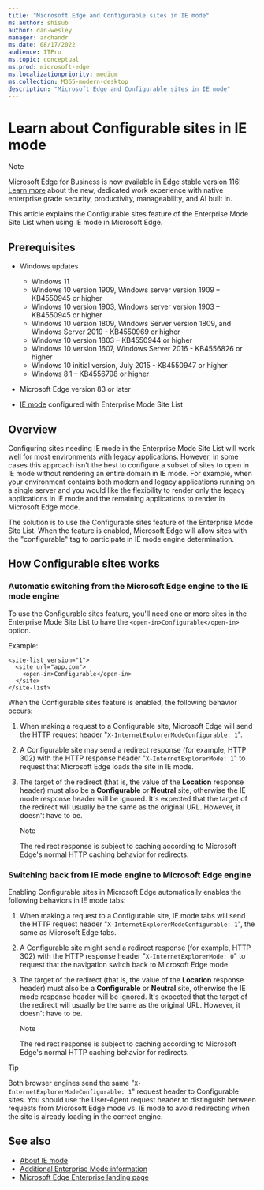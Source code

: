 ```yaml
---
title: "Microsoft Edge and Configurable sites in IE mode"
ms.author: shisub
author: dan-wesley
manager: archandr
ms.date: 08/17/2022
audience: ITPro
ms.topic: conceptual
ms.prod: microsoft-edge
ms.localizationpriority: medium
ms.collection: M365-modern-desktop
description: "Microsoft Edge and Configurable sites in IE mode"
---
```


# Learn about Configurable sites in IE mode

> [!NOTE]
> Microsoft Edge for Business is now available in Edge stable version 116! [Learn more](https://techcommunity.microsoft.com/t5/microsoft-edge-insider/microsoft-edge-for-business-faq/ba-p/3891837) about the new, dedicated work experience with native enterprise grade security, productivity, manageability, and AI built in.

This article explains the Configurable sites feature of the Enterprise Mode Site List when using IE mode in Microsoft Edge.

## Prerequisites

- Windows updates

  - Windows 11
  - Windows 10 version 1909, Windows server version 1909 – KB4550945  or higher
  - Windows 10 version 1903, Windows server version 1903 – KB4550945  or higher
  - Windows 10 version 1809, Windows Server version 1809, and Windows Server 2019 - KB4550969 or higher
  - Windows 10 version 1803 – KB4550944 or higher
  - Windows 10 version 1607, Windows Server 2016 - KB4556826 or higher
  - Windows 10 initial version, July 2015 - KB4550947 or higher
  - Windows 8.1 – KB4556798 or higher

- Microsoft Edge version 83 or later
- [IE mode](./edge-ie-mode.md) configured with Enterprise Mode Site List

## Overview

Configuring sites needing IE mode in the Enterprise Mode Site List will work well for most environments with legacy applications. However, in some cases this approach isn't the best to configure a subset of sites to open in IE mode without rendering an entire domain in IE mode. For example, when your environment contains both modern and legacy applications running on a single server and you would like the flexibility to render only the legacy applications in IE mode and the remaining applications to render in Microsoft Edge mode.

The solution is to use the Configurable sites feature of the Enterprise Mode Site List. When the feature is enabled, Microsoft Edge will allow sites with the "configurable" tag to participate in IE mode engine determination.

## How Configurable sites works

### Automatic switching from the Microsoft Edge engine to the IE mode engine

To use the Configurable sites feature, you'll need one or more sites in the Enterprise Mode Site List to have the `<open-in>Configurable</open-in>` option.

Example:

```
<site-list version="1">
  <site url="app.com">
    <open-in>Configurable</open-in>
  </site>
</site-list>
```

When the Configurable sites feature is enabled, the following behavior occurs:

1. When making a request to a Configurable site, Microsoft Edge will send the HTTP request header "`X-InternetExplorerModeConfigurable: 1`".
2. A Configurable site may send a redirect response (for example, HTTP 302) with the HTTP response header "`X-InternetExplorerMode: 1`" to request that Microsoft Edge loads the site in IE mode.
3. The target of the redirect (that is, the value of the **Location** response header) must also be a **Configurable** or **Neutral** site, otherwise the IE mode response header will be ignored. It's expected that the target of the redirect will usually be the same as the original URL. However, it doesn't have to be.

   > [!NOTE]
   > The redirect response is subject to caching according to Microsoft Edge's normal HTTP caching behavior for redirects.

### Switching back from IE mode engine to Microsoft Edge engine

Enabling Configurable sites in Microsoft Edge automatically enables the following behaviors in IE mode tabs:

1. When making a request to a Configurable site, IE mode tabs will send the HTTP request header "`X-InternetExplorerModeConfigurable: 1`", the same as Microsoft Edge tabs.
2. A Configurable site might send a redirect response (for example, HTTP 302) with the HTTP response header "`X-InternetExplorerMode: 0`" to request that the navigation switch back to Microsoft Edge mode.
3. The target of the redirect (that is, the value of the **Location** response header) must also be a **Configurable** or **Neutral** site, otherwise the IE mode response header will be ignored. It's expected that the target of the redirect will usually be the same as the original URL. However, it doesn't have to be.

   > [!NOTE]
   > The redirect response is subject to caching according to Microsoft Edge's normal HTTP caching behavior for redirects.

> [!TIP]
> Both browser engines send the same "`X-InternetExplorerModeConfigurable: 1`" request header to Configurable sites. You should use the User-Agent request header to distinguish between requests from Microsoft Edge mode vs. IE mode to avoid redirecting when the site is already loading in the correct engine.

## See also

- [About IE mode](./edge-ie-mode.md)
- [Additional Enterprise Mode information](/internet-explorer/ie11-deploy-guide/enterprise-mode-overview-for-ie11)
- [Microsoft Edge Enterprise landing page](https://aka.ms/EdgeEnterprise)